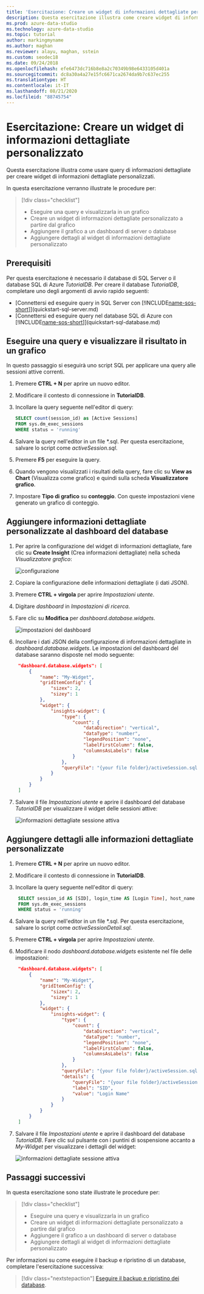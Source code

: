 ```yaml
---
title: 'Esercitazione: Creare un widget di informazioni dettagliate personalizzato'
description: Questa esercitazione illustra come creare widget di informazioni dettagliate personalizzati e aggiungerli ai dashboard di server e database in Azure Data Studio.
ms.prod: azure-data-studio
ms.technology: azure-data-studio
ms.topic: tutorial
author: markingmyname
ms.author: maghan
ms.reviewer: alayu, maghan, sstein
ms.custom: seodec18
ms.date: 09/24/2018
ms.openlocfilehash: efe6473dc716b8e8a2c70349b98e6433105d401a
ms.sourcegitcommit: dc8a30a4a27e15fc6671ca2674da9b7c637ec255
ms.translationtype: HT
ms.contentlocale: it-IT
ms.lasthandoff: 08/21/2020
ms.locfileid: "88745754"
---
```

# <a name="tutorial-build-a-custom-insight-widget"></a>Esercitazione: Creare un widget di informazioni dettagliate personalizzato

Questa esercitazione illustra come usare query di informazioni dettagliate per creare widget di informazioni dettagliate personalizzati.

In questa esercitazione verranno illustrate le procedure per:
> [!div class="checklist"]
> * Eseguire una query e visualizzarla in un grafico
> * Creare un widget di informazioni dettagliate personalizzato a partire dal grafico
> * Aggiungere il grafico a un dashboard di server o database
> * Aggiungere dettagli al widget di informazioni dettagliate personalizzato

## <a name="prerequisites"></a>Prerequisiti

Per questa esercitazione è necessario il database di SQL Server o il database SQL di Azure *TutorialDB*. Per creare il database *TutorialDB*, completare uno degli argomenti di avvio rapido seguenti:

- [Connettersi ed eseguire query in SQL Server con [!INCLUDE[name-sos-short](../includes/name-sos-short.md)]](quickstart-sql-server.md)
- [Connettersi ed eseguire query nel database SQL di Azure con [!INCLUDE[name-sos-short](../includes/name-sos-short.md)]](quickstart-sql-database.md)


## <a name="run-your-own-query-and-view-the-result-in-a-chart-view"></a>Eseguire una query e visualizzare il risultato in un grafico
In questo passaggio si eseguirà uno script SQL per applicare una query alle sessioni attive correnti.

1. Premere **CTRL + N** per aprire un nuovo editor. 

2. Modificare il contesto di connessione in **TutorialDB**.

3. Incollare la query seguente nell'editor di query:

   ```sql
   SELECT count(session_id) as [Active Sessions]
   FROM sys.dm_exec_sessions
   WHERE status = 'running'
   ```

4. Salvare la query nell'editor in un file \*.sql. Per questa esercitazione, salvare lo script come *activeSession.sql*.

5. Premere **F5** per eseguire la query.

6. Quando vengono visualizzati i risultati della query, fare clic su **View as Chart** (Visualizza come grafico) e quindi sulla scheda **Visualizzatore grafico**.

7. Impostare **Tipo di grafico** su **conteggio**. Con queste impostazioni viene generato un grafico di conteggio.

## <a name="add-the-custom-insight-to-the-database-dashboard"></a>Aggiungere informazioni dettagliate personalizzate al dashboard del database

1. Per aprire la configurazione del widget di informazioni dettagliate, fare clic su **Create Insight** (Crea informazioni dettagliate) nella scheda *Visualizzatore grafico*:

   ![configurazione](./media/tutorial-build-custom-insight-sql-server/create-insight.png)
   
2. Copiare la configurazione delle informazioni dettagliate (i dati JSON). 

3. Premere **CTRL + virgola** per aprire *Impostazioni utente*.

4. Digitare *dashboard* in *Impostazioni di ricerca*.

5. Fare clic su **Modifica** per *dashboard.database.widgets*.

   ![impostazioni del dashboard](./media/tutorial-build-custom-insight-sql-server/dashboard-settings.png)

6. Incollare i dati JSON della configurazione di informazioni dettagliate in *dashboard.database.widgets*. Le impostazioni del dashboard del database saranno disposte nel modo seguente:

   ```json
    "dashboard.database.widgets": [
        {
            "name": "My-Widget",
            "gridItemConfig": {
                "sizex": 2,
                "sizey": 1
            },
            "widget": {
                "insights-widget": {
                    "type": {
                        "count": {
                            "dataDirection": "vertical",
                            "dataType": "number",
                            "legendPosition": "none",
                            "labelFirstColumn": false,
                            "columnsAsLabels": false
                        }
                    },
                    "queryFile": "{your file folder}/activeSession.sql"
                }
            }
        }
    ]
   ```

7. Salvare il file *Impostazioni utente* e aprire il dashboard del database *TutorialDB* per visualizzare il widget delle sessioni attive:

   ![informazioni dettagliate sessione attiva](./media/tutorial-build-custom-insight-sql-server/insight-activesession-dashboard.png)

## <a name="add-details-to-custom-insight"></a>Aggiungere dettagli alle informazioni dettagliate personalizzate

1. Premere **CTRL + N** per aprire un nuovo editor.

2. Modificare il contesto di connessione in **TutorialDB**.

3. Incollare la query seguente nell'editor di query:

   ```sql
    SELECT session_id AS [SID], login_time AS [Login Time], host_name AS [Host Name], program_name AS [Program Name], login_name AS [Login Name]
    FROM sys.dm_exec_sessions
    WHERE status = 'running'
   ```

4. Salvare la query nell'editor in un file \*.sql. Per questa esercitazione, salvare lo script come *activeSessionDetail.sql*.

5. Premere **CTRL + virgola** per aprire *Impostazioni utente*.

6. Modificare il nodo *dashboard.database.widgets* esistente nel file delle impostazioni:

   ```json
    "dashboard.database.widgets": [
        {
            "name": "My-Widget",
            "gridItemConfig": {
                "sizex": 2,
                "sizey": 1
            },
            "widget": {
                "insights-widget": {
                    "type": {
                        "count": {
                            "dataDirection": "vertical",
                            "dataType": "number",
                            "legendPosition": "none",
                            "labelFirstColumn": false,
                            "columnsAsLabels": false
                        }
                    },
                    "queryFile": "{your file folder}/activeSession.sql",
                    "details": {
                        "queryFile": "{your file folder}/activeSessionDetail.sql",
                        "label": "SID",
                        "value": "Login Name"
                    }
                }
            }
        }
    ]
   ```

7. Salvare il file *Impostazioni utente* e aprire il dashboard del database *TutorialDB*. Fare clic sul pulsante con i puntini di sospensione accanto a *My-Widget* per visualizzare i dettagli del widget:

    ![informazioni dettagliate sessione attiva](./media/tutorial-build-custom-insight-sql-server/insight-activesession-detail.png)

## <a name="next-steps"></a>Passaggi successivi
In questa esercitazione sono state illustrate le procedure per:
> [!div class="checklist"]
> * Eseguire una query e visualizzarla in un grafico
> * Creare un widget di informazioni dettagliate personalizzato a partire dal grafico
> * Aggiungere il grafico a un dashboard di server o database
> * Aggiungere dettagli al widget di informazioni dettagliate personalizzato

Per informazioni su come eseguire il backup e ripristino di un database, completare l'esercitazione successiva:

> [!div class="nextstepaction"]
> [Eseguire il backup e ripristino dei database](tutorial-backup-restore-sql-server.md).

